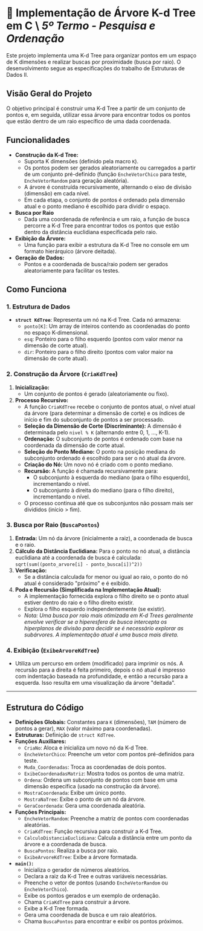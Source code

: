 # 🧮 Implementação de Árvore K-d Tree em C \ ***5º Termo - Pesquisa e Ordenação***

Este projeto implementa uma K-d Tree para organizar pontos em um espaço de K dimensões e realizar buscas por proximidade (busca por raio). O desenvolvimento segue as especificações do trabalho de Estruturas de Dados II.

## Visão Geral do Projeto

O objetivo principal é construir uma K-d Tree a partir de um conjunto de pontos e, em seguida, utilizar essa árvore para encontrar todos os pontos que estão dentro de um raio específico de uma dada coordenada.

## Funcionalidades

*   **Construção da K-d Tree:**
    *   Suporta K dimensões (definido pela macro `K`).
    *   Os pontos podem ser gerados aleatoriamente ou carregados a partir de um conjunto pré-definido (função `EncheVetorChico` para teste, `EncheVetorRandom` para geração aleatória).
    *   A árvore é construída recursivamente, alternando o eixo de divisão (dimensão) em cada nível.
    *   Em cada etapa, o conjunto de pontos é ordenado pela dimensão atual e o ponto mediano é escolhido para dividir o espaço.
*   **Busca por Raio**
    *   Dada uma coordenada de referência e um raio, a função de busca percorre a K-d Tree para encontrar todos os pontos que estão dentro da distância euclidiana especificada pelo raio.
*   **Exibição da Árvore:**
    *   Uma função para exibir a estrutura da K-d Tree no console em um formato hierárquico (árvore deitada).
*   **Geração de Dados:**
    *   Pontos e a coordenada de busca/raio podem ser gerados aleatoriamente para facilitar os testes.

## Como Funciona

### 1. Estrutura de Dados

*   **`struct KdTree`**: Representa um nó na K-d Tree. Cada nó armazena:
    *   `ponto[K]`: Um array de inteiros contendo as coordenadas do ponto no espaço K-dimensional.
    *   `esq`: Ponteiro para o filho esquerdo (pontos com valor menor na dimensão de corte atual).
    *   `dir`: Ponteiro para o filho direito (pontos com valor maior na dimensão de corte atual).

### 2. Construção da Árvore (`CriaKdTree`)

1.  **Inicialização:**
    *   Um conjunto de pontos é gerado (aleatoriamente ou fixo).
2.  **Processo Recursivo:**
    *   A função `CriaKdTree` recebe o conjunto de pontos atual, o nível atual da árvore (para determinar a dimensão de corte) e os índices de início e fim do subconjunto de pontos a ser processado.
    *   **Seleção da Dimensão de Corte (Discriminante):** A dimensão é determinada pelo `nivel % K` (alternando entre 0, 1, ..., K-1).
    *   **Ordenação:** O subconjunto de pontos é ordenado com base na coordenada da dimensão de corte atual.
    *   **Seleção do Ponto Mediano:** O ponto na posição mediana do subconjunto ordenado é escolhido para ser o nó atual da árvore.
    *   **Criação do Nó:** Um novo nó é criado com o ponto mediano.
    *   **Recursão:** A função é chamada recursivamente para:
        *   O subconjunto à esquerda do mediano (para o filho esquerdo), incrementando o nível.
        *   O subconjunto à direita do mediano (para o filho direito), incrementando o nível.
    *   O processo continua até que os subconjuntos não possam mais ser divididos (início > fim).

### 3. Busca por Raio (`BuscaPontos`)

1.  **Entrada:** Um nó da árvore (inicialmente a raiz), a coordenada de busca e o raio.
2.  **Cálculo da Distância Euclidiana:** Para o ponto no nó atual, a distância euclidiana até a coordenada de busca é calculada:
    `sqrt(sum((ponto_arvore[i] - ponto_busca[i])^2))`
3.  **Verificação:**
    *   Se a distância calculada for menor ou igual ao raio, o ponto do nó atual é considerado "próximo" e é exibido.
4.  **Poda e Recursão (Simplificada na Implementação Atual):**
    *   A implementação fornecida explora o filho direito se o ponto atual estiver dentro do raio e o filho direito existir.
    *   Explora o filho esquerdo independentemente (se existir).
    *   *Nota: Uma busca por raio mais otimizada em K-d Trees geralmente envolve verificar se a hiperesfera de busca intercepta os hiperplanos de divisão para decidir se é necessário explorar as subárvores. A implementação atual é uma busca mais direta.*

### 4. Exibição (`ExibeArvoreKdTree`)

*   Utiliza um percurso em ordem (modificado) para imprimir os nós. A recursão para a direita é feita primeiro, depois o nó atual é impresso com indentação baseada na profundidade, e então a recursão para a esquerda. Isso resulta em uma visualização da árvore "deitada".

---

## Estrutura do Código

*   **Definições Globais:** Constantes para `K` (dimensões), `TAM` (número de pontos a gerar), `MAX` (valor máximo para coordenadas).
*   **Estruturas:** Definição de `struct KdTree`.
*   **Funções Auxiliares:**
    *   `CriaNo`: Aloca e inicializa um novo nó da K-d Tree.
    *   `EncheVetorChico`: Preenche um vetor com pontos pré-definidos para teste.
    *   `Muda_Coordenadas`: Troca as coordenadas de dois pontos.
    *   `ExibeCoordenadasMatriz`: Mostra todos os pontos de uma matriz.
    *   `Ordena`: Ordena um subconjunto de pontos com base em uma dimensão específica (usado na construção da árvore).
    *   `MostraCoordenada`: Exibe um único ponto.
    *   `MostraNaTree`: Exibe o ponto de um nó da árvore.
    *   `GeraCoordenada`: Gera uma coordenada aleatória.
*   **Funções Principais:**
    *   `EncheVetorRandom`: Preenche a matriz de pontos com coordenadas aleatórias.
    *   `CriaKdTree`: Função recursiva para construir a K-d Tree.
    *   `CalculoDistanciaEuclidiana`: Calcula a distância entre um ponto da árvore e a coordenada de busca.
    *   `BuscaPontos`: Realiza a busca por raio.
    *   `ExibeArvoreKdTree`: Exibe a árvore formatada.
*   **`main()`:**
    *   Inicializa o gerador de números aleatórios.
    *   Declara a raiz da K-d Tree e outras variáveis necessárias.
    *   Preenche o vetor de pontos (usando `EncheVetorRandom` ou `EncheVetorChico`).
    *   Exibe os pontos gerados e um exemplo de ordenação.
    *   Chama `CriaKdTree` para construir a árvore.
    *   Exibe a K-d Tree formada.
    *   Gera uma coordenada de busca e um raio aleatórios.
    *   Chama `BuscaPontos` para encontrar e exibir os pontos próximos.
